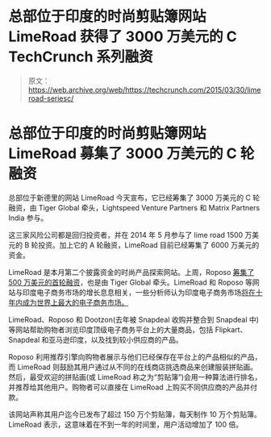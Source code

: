 # 总部位于印度的时尚剪贴簿网站 LimeRoad 获得了 3000 万美元的 C TechCrunch 系列融资

> 原文：<https://web.archive.org/web/https://techcrunch.com/2015/03/30/limeroad-seriesc/>

# 总部位于印度的时尚剪贴簿网站 LimeRoad 募集了 3000 万美元的 C 轮融资

总部位于新德里的网站 LimeRoad 今天宣布，它已经筹集了 3000 万美元的 C 轮融资，由 Tiger Global 牵头，Lightspeed Venture Partners 和 Matrix Partners India 参与。

这三家风险公司都是回归投资者，并在 2014 年 5 月参与了 lime road 1500 万美元的 B 轮投资。加上它的 A 轮融资，LimeRoad 目前已经筹集了 6000 万美元的资金。

LimeRoad 是本月第二个披露资金的时尚产品探索网站。上周，Roposo [筹集了 500 万美元的首轮融资](https://web.archive.org/web/20221208004902/https://beta.techcrunch.com/2015/03/26/roposo/)，也是由 Tiger Global 牵头。LimeRoad 和 Roposo 等网站与印度电子商务市场的增长息息相关，一些分析师认为印度电子商务市场[将在十年内成为世界上最大的电子商务市场。](https://web.archive.org/web/20221208004902/http://www.business-standard.com/article/companies/india-set-to-become-world-s-fastest-growing-e-commerce-market-115020601227_1.html)

LimeRoad、Roposo 和 Dootzon(去年被 Snapdeal 收购并整合到 Snapdeal 中)等网站帮助购物者浏览印度顶级电子商务平台上的大量商品，包括 Flipkart、Snapdeal 和亚马逊印度，以及找到较小供应商的产品。

Roposo 利用推荐引擎向购物者展示与他们已经保存在平台上的产品相似的产品，而 LimeRoad 则鼓励其用户通过从不同的在线商店挑选商品来创建服装拼贴画。然后，最受欢迎的拼贴画(或 LimeRoad 称之为“剪贴簿”)会用一种算法进行排名，并推荐给其他用户。购物者可以直接在 LimeRoad 上购买不同供应商的产品并付款。

该网站声称其用户迄今已发布了超过 150 万个剪贴簿，每天制作 10 万个剪贴簿。LimeRoad 表示，这意味着在不到一年的时间里，用户活动增加了 100 倍。